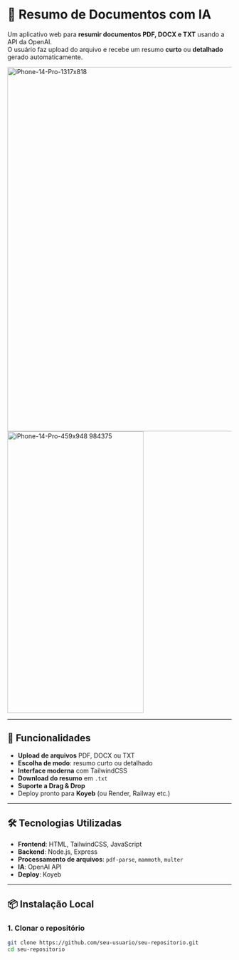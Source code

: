 # 📄 Resumo de Documentos com IA

Um aplicativo web para **resumir documentos PDF, DOCX e TXT** usando a API da OpenAI.  
O usuário faz upload do arquivo e recebe um resumo **curto** ou **detalhado** gerado automaticamente.

<img width="1317" height="818" alt="iPhone-14-Pro-1317x818" src="https://github.com/user-attachments/assets/f1248b12-88e1-4f70-b3a2-393748891225" />
<img width="306" height="632" alt="iPhone-14-Pro-459x948 984375" src="https://github.com/user-attachments/assets/bfdcfdaa-3985-4797-9ee0-1a3946f54e4b" />



---

## 🚀 Funcionalidades

- **Upload de arquivos** PDF, DOCX ou TXT
- **Escolha de modo**: resumo curto ou detalhado
- **Interface moderna** com TailwindCSS
- **Download do resumo** em `.txt`
- **Suporte a Drag & Drop**
- Deploy pronto para **Koyeb** (ou Render, Railway etc.)

---

## 🛠️ Tecnologias Utilizadas

- **Frontend**: HTML, TailwindCSS, JavaScript
- **Backend**: Node.js, Express
- **Processamento de arquivos**: `pdf-parse`, `mammoth`, `multer`
- **IA**: OpenAI API
- **Deploy**: Koyeb

---

## 📦 Instalação Local

### 1. Clonar o repositório
```bash
git clone https://github.com/seu-usuario/seu-repositorio.git
cd seu-repositorio
